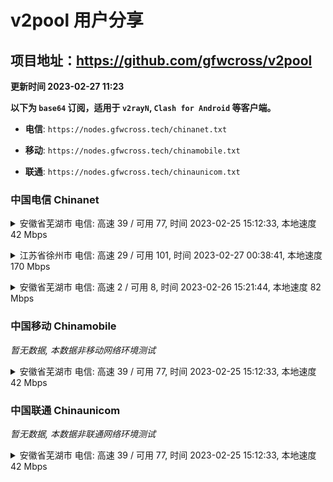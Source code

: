 # v2pool 用户分享
## 项目地址：<https://github.com/gfwcross/v2pool>
**更新时间 2023-02-27 11:23**


**以下为 `base64` 订阅，适用于 `v2rayN`, `Clash for Android` 等客户端。**

- **电信**: `https://nodes.gfwcross.tech/chinanet.txt`

- **移动**: `https://nodes.gfwcross.tech/chinamobile.txt`

- **联通**: `https://nodes.gfwcross.tech/chinaunicom.txt`


### 中国电信 Chinanet
<details><summary>安徽省芜湖市 电信: 高速 39 / 可用 77, 时间 2023-02-25 15:12:33, 本地速度 42 Mbps</summary><p>可用节点订阅：https://transfer.sh/SBtbQr/running.txt<br>高速节点订阅：https://transfer.sh/xe60tl/good.txt<br>低延迟节点订阅：https://transfer.sh/Gt0XfK/low_delay.txt</p></details>
<p></p><details><summary>江苏省徐州市 电信: 高速 29 / 可用 101, 时间 2023-02-27 00:38:41, 本地速度 170 Mbps</summary><p>可用节点订阅：https://transfer.sh/ypuD54/running.txt<br>高速节点订阅：https://transfer.sh/TcLamJ/good.txt<br>低延迟节点订阅：https://transfer.sh/6W2XAr/low_delay.txt</p></details>
<p></p><details><summary>安徽省芜湖市 电信: 高速 2 / 可用 8, 时间 2023-02-26 15:21:44, 本地速度 82 Mbps</summary><p>可用节点订阅：https://transfer.sh/RUIqaE/running.txt<br>高速节点订阅：https://transfer.sh/CGJODz/good.txt<br>低延迟节点订阅：https://transfer.sh/iHMYlx/low_delay.txt</p></details>
<p></p>

### 中国移动 Chinamobile
<i>暂无数据, 本数据非移动网络环境测试</i>
<details><summary>安徽省芜湖市 电信: 高速 39 / 可用 77, 时间 2023-02-25 15:12:33, 本地速度 42 Mbps</summary><p>可用节点订阅：https://transfer.sh/SBtbQr/running.txt<br>高速节点订阅：https://transfer.sh/xe60tl/good.txt<br>低延迟节点订阅：https://transfer.sh/Gt0XfK/low_delay.txt</p></details>
<p></p>

### 中国联通 Chinaunicom
<i>暂无数据, 本数据非联通网络环境测试</i>
<details><summary>安徽省芜湖市 电信: 高速 39 / 可用 77, 时间 2023-02-25 15:12:33, 本地速度 42 Mbps</summary><p>可用节点订阅：https://transfer.sh/SBtbQr/running.txt<br>高速节点订阅：https://transfer.sh/xe60tl/good.txt<br>低延迟节点订阅：https://transfer.sh/Gt0XfK/low_delay.txt</p></details>
<p></p>